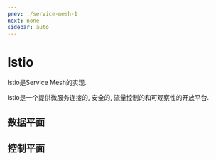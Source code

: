 ```yaml
---
prev: ./service-mesh-1
next: none
sidebar: auto
---
```


# Istio

Istio是Service Mesh的实现.

Istio是一个提供微服务连接的, 安全的, 流量控制的和可观察性的开放平台. 

## 数据平面

## 控制平面

